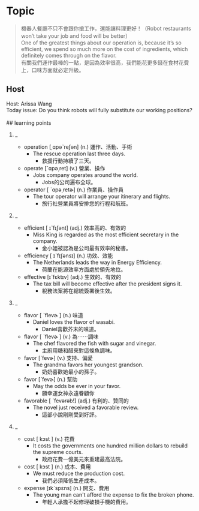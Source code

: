 # Topic

> 機器人餐廳不只不會跟你搶工作，還能讓料理更好！（Robot restaurants won’t take your job and food will be better） <br>
> One of the greatest things about our operation is, because it’s so efficient, we spend so much more on the cost of ingredients, which definitely comes through on the flavor. <br>
> 有關我們運作最棒的一點，是因為效率很高，我們能花更多錢在食材花費上，口味方面就必定升級。 <br>

## Host
Host: Arissa Wang
<br>Today issue: Do you think robots will fully substitute our working positions?
<br><br>## learning points
1. _
	* operation  [͵ɑpəˋreʃən]  (n.)  運作、活動、手術
		- The rescue operation last three days.
			+ 救援行動持續了三天。
	* operate  [ˋɑpə͵ret]  (v.)  營業、操作
		- Jobs company operates around the world.
			+ Jobs的公司遍布全球。
	* operator  [ ˋɑpə͵retɚ]  (n.)  作業員、操作員
		- The tour operator will arrange your itinerary and flights.
			+ 旅行社營業員將安排您的行程和航班。

2. _
	* efficient  [ ɪˋfɪʃənt]  (adj.)  效率高的、有效的
		- Miss King is regarded as the most efficient secretary in the company.
			+ 金小姐被認為是公司最有效率的秘書。
	* efficiency  [ ɪˋfɪʃənsɪ]  (n.)  功效、效能
		- The Netherlands leads the way in Energy Efficiency.
			+ 荷蘭在能源效率方面處於領先地位。
	* effective  [ɪˋfɛktɪv]  (adj.)  生效的、有效的
		- The tax bill will become effective after the president signs it.
			+ 稅務法案將在總統簽署後生效。

3. _
	* flavor  [ ˋflevɚ ]  (n.)  味道
		- Daniel loves the flavor of wasabi.
			+ Daniel喜歡芥末的味道。
	* flavor  [ ˋflevɚ ]  (v.)  為⋯⋯調味
		- The chef flavored the fish with sugar and vinegar.
			+ 主廚用糖和醋來對這條魚調味。
	* favor  [ˋfevɚ]  (v.)  支持、偏愛
		- The grandma favors her youngest grandson.
			+ 奶奶喜歡她最小的孫子。
	* favor  [ˋfevɚ]  (n.)  幫助
		- May the odds be ever in your favor.
			+ 願幸運女神永遠眷顧你
	* favorable  [ ˋfevərəb!]  (adj.)  有利的、贊同的
		- The novel just received a favorable review.
			+ 這部小說剛剛受到好評。

4. _
	* cost  [ kɔst ]  (v.)  花費
		- It costs the governments one hundred million dollars to rebuild the supreme courts.
			+ 政府花費一億美元來重建最高法院。
	* cost  [ kɔst ]  (n.)  成本、費用
		- We must reduce the production cost.
			+ 我們必須降低生產成本。
	* expense  [ɪkˋspɛns]  (n.)  開支、費用
		- The young man can't afford the expense to fix the broken phone.
			+ 年輕人承擔不起修理破損手機的費用。